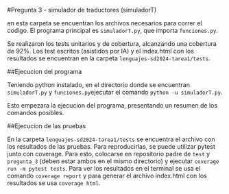 #Pregunta 3 - simulador de traductores (simuladorT)

en esta carpeta se encuentran los archivos necesarios para correr el codigo. El programa principal es `simuladorT.py`, que importa `funciones.py`.

Se realizaron los tests unitarios y de cobertura, alcanzando una cobertura de 92%. Los test escritos (asistidos por IA) y el index.html con los resultados se encuentran en la carpeta `lenguajes-sd2024-tarea1/tests`.

##Ejecucion del programa

Teniendo python instalado, en el directorio donde se encuentran `simuladorT.py` y `funciones.py`ejecutar el comando `python -u simuladorT.py`.

Esto empezara la ejecucion del programa, presentando un resumen de los comandos posibles.

##Ejecucion de las pruebas

En la carpeta `lenguajes-sd2024-tarea1/tests` se encuentra el archivo con los resultados de las pruebas. Para reproducirlas, se puede utilizar pytest junto con coverage. Para esto, colocarse en repositorio padre de `test` y `pregunta_3` (deben estar ambos en el mismo directorio) y ejecutar `coverage run -m pytest tests`. Para ver los resultados en el terminal se usa el comando `coverage report` y para generar el archivo index.html con los resultados se usa `coverage html`.